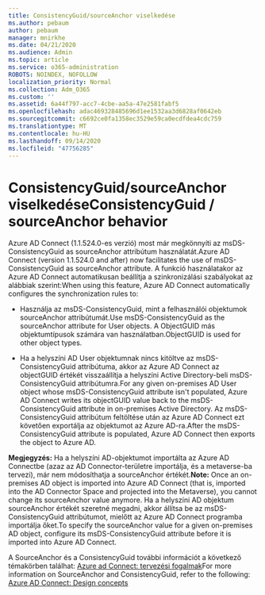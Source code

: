 ```yaml
---
title: ConsistencyGuid/sourceAnchor viselkedése
ms.author: pebaum
author: pebaum
manager: mnirkhe
ms.date: 04/21/2020
ms.audience: Admin
ms.topic: article
ms.service: o365-administration
ROBOTS: NOINDEX, NOFOLLOW
localization_priority: Normal
ms.collection: Adm_O365
ms.custom: ''
ms.assetid: 6a44f797-acc7-4cbe-aa5a-47e2581fabf5
ms.openlocfilehash: adac469328485696d1ee1532aa3d6828af0642eb
ms.sourcegitcommit: c6692ce0fa1358ec3529e59ca0ecdfdea4cdc759
ms.translationtype: MT
ms.contentlocale: hu-HU
ms.lasthandoff: 09/14/2020
ms.locfileid: "47756285"
---
```

# <a name="consistencyguid--sourceanchor-behavior"></a><span data-ttu-id="9c2df-102">ConsistencyGuid/sourceAnchor viselkedése</span><span class="sxs-lookup"><span data-stu-id="9c2df-102">ConsistencyGuid / sourceAnchor behavior</span></span>

<span data-ttu-id="9c2df-103">Azure AD Connect (1.1.524.0-es verzió) most már megkönnyíti az msDS-ConsistencyGuid as sourceAnchor attribútum használatát.</span><span class="sxs-lookup"><span data-stu-id="9c2df-103">Azure AD Connect (version 1.1.524.0 and after) now facilitates the use of msDS-ConsistencyGuid as sourceAnchor attribute.</span></span> <span data-ttu-id="9c2df-104">A funkció használatakor az Azure AD Connect automatikusan beállítja a szinkronizálási szabályokat az alábbiak szerint:</span><span class="sxs-lookup"><span data-stu-id="9c2df-104">When using this feature, Azure AD Connect automatically configures the synchronization rules to:</span></span>
  
- <span data-ttu-id="9c2df-105">Használja az msDS-ConsistencyGuid, mint a felhasználói objektumok sourceAnchor attribútumát.</span><span class="sxs-lookup"><span data-stu-id="9c2df-105">Use msDS-ConsistencyGuid as the sourceAnchor attribute for User objects.</span></span> <span data-ttu-id="9c2df-106">A ObjectGUID más objektumtípusok számára van használatban.</span><span class="sxs-lookup"><span data-stu-id="9c2df-106">ObjectGUID is used for other object types.</span></span>
    
- <span data-ttu-id="9c2df-107">Ha a helyszíni AD User objektumnak nincs kitöltve az msDS-ConsistencyGuid attribútuma, akkor az Azure AD Connect az objectGUID értékét visszaállítja a helyszíni Active Directory-beli msDS-ConsistencyGuid attribútumra.</span><span class="sxs-lookup"><span data-stu-id="9c2df-107">For any given on-premises AD User object whose msDS-ConsistencyGuid attribute isn't populated, Azure AD Connect writes its objectGUID value back to the msDS-ConsistencyGuid attribute in on-premises Active Directory.</span></span> <span data-ttu-id="9c2df-108">Az msDS-ConsistencyGuid attribútum feltöltése után az Azure AD Connect ezt követően exportálja az objektumot az Azure AD-ra.</span><span class="sxs-lookup"><span data-stu-id="9c2df-108">After the msDS-ConsistencyGuid attribute is populated, Azure AD Connect then exports the object to Azure AD.</span></span>
    
 <span data-ttu-id="9c2df-109">**Megjegyzés:** Ha a helyszíni AD-objektumot importálta az Azure AD Connectbe (azaz az AD Connector-területre importálja, és a metaverse-ba tervezi), már nem módosíthatja a sourceAnchor értékét.</span><span class="sxs-lookup"><span data-stu-id="9c2df-109">**Note:** Once an on-premises AD object is imported into Azure AD Connect (that is, imported into the AD Connector Space and projected into the Metaverse), you cannot change its sourceAnchor value anymore.</span></span> <span data-ttu-id="9c2df-110">Ha a helyszíni AD objektum sourceAnchor értékét szeretné megadni, akkor állítsa be az msDS-ConsistencyGuid attribútumot, mielőtt az Azure AD Connect programba importálja őket.</span><span class="sxs-lookup"><span data-stu-id="9c2df-110">To specify the sourceAnchor value for a given on-premises AD object, configure its msDS-ConsistencyGuid attribute before it is imported into Azure AD Connect.</span></span> 
  
<span data-ttu-id="9c2df-111">A SourceAnchor és a ConsistencyGuid további információt a következő témakörben találhat: [Azure ad Connect: tervezési fogalmak](https://docs.microsoft.com/azure/active-directory/connect/active-directory-aadconnect-design-concepts)</span><span class="sxs-lookup"><span data-stu-id="9c2df-111">For more information on SourceAnchor and ConsistencyGuid, refer to the following: [Azure AD Connect: Design concepts](https://docs.microsoft.com/azure/active-directory/connect/active-directory-aadconnect-design-concepts)</span></span>
  

